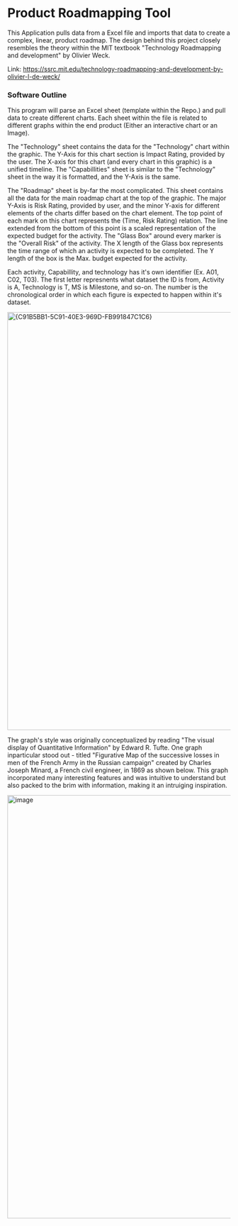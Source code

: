# Product Roadmapping Tool

This Application pulls data from a Excel file and imports that data to create a complex, linear, product roadmap. The design behind this project closely resembles the theory within the MIT textbook "Technology Roadmapping and development" by Olivier Weck. 

Link: https://ssrc.mit.edu/technology-roadmapping-and-development-by-olivier-l-de-weck/


### Software Outline

This program will parse an Excel sheet (template within the Repo.) and pull data to create different charts. Each sheet within the file is related to different graphs within the end product (Either an interactive chart or an Image). 

The "Technology" sheet contains the data for the "Technology" chart within the graphic. The Y-Axis for this chart section is Impact Rating, provided by the user. The X-axis for this chart (and every chart in this graphic) is a unified timeline. The "Capabillities" sheet is similar to the "Technology" sheet in the way it is formatted, and the Y-Axis is the same. 

The "Roadmap" sheet is by-far the most complicated. This sheet contains all the data for the main roadmap chart at the top of the graphic. The major Y-Axis is Risk Rating, provided by user, and the minor Y-axis for different elements of the charts differ based on the chart element. The top point of each mark on this chart represents the (Time, Risk Rating) relation. The line extended from the bottom of this point is a scaled representation of the expected budget for the activity. The "Glass Box" around every marker is the "Overall Risk" of the activity. The X length of the Glass box represents the time range of which an activity is expected to be completed. The Y length of the box is the Max. budget expected for the activity.

Each activity, Capabillity, and technology has it's own identifier (Ex. A01, C02, T03). The first letter represnents what dataset the ID is from, Activity is A, Technology is T, MS is Milestone, and so-on. The number is the chronological order in which each figure is expected to happen within it's dataset.

<img width="1750" height="943" alt="{C91B5BB1-5C91-40E3-969D-FB991847C1C6}" src="https://github.com/user-attachments/assets/5c210d21-8585-4805-a30d-2cf22d84c80c" />

The graph's style was originally conceptualized by reading "The visual display of Quantitative Information" by Edward R. Tufte. One graph inparticular stood out - titled "Figurative Map of the successive losses in men of the French Army in the Russian campaign" created by Charles Joseph Minard, a French civil engineer, in 1869 as shown below. This graph incorporated many interesting features and was intuitive to understand but also packed to the brim with information, making it an intruiging inspiration.

<img width="2003" height="955" alt="image" src="https://github.com/user-attachments/assets/5cdb0e77-4346-4a8b-bdb1-0aa80b7645a4" />


